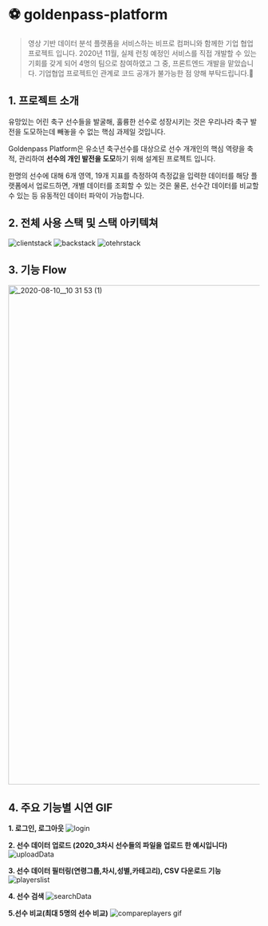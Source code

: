 # ⚽ goldenpass-platform

> 영상 기반 데이터 분석 플랫폼을 서비스하는 비프로 컴퍼니와 함께한 기업 협업 프로젝트 입니다. 2020년 11월, 실제 런칭 예정인 서비스를 직접 개발할 수 있는 기회를 갖게 되어 4명의 팀으로 참여하였고 그 중, 프론트엔드 개발을 맡았습니다.
기업협업 프로젝트인 관계로 코드 공개가 불가능한 점 양해 부탁드립니다.🤣

## 1. 프로젝트 소개
유망있는 어린 축구 선수들을 발굴해, 훌륭한 선수로 성장시키는 것은 우리나라 축구 발전을 도모하는데 빼놓을 수 없는 핵심 과제일 것입니다.

Goldenpass Platform은 유소년 축구선수를 대상으로 선수 개개인의 핵심 역량을 축적, 관리하여 **선수의 개인 발전을 도모**하기 위해 설계된 프로젝트 입니다.

한명의 선수에 대해 6개 영역, 19개 지표를 측정하여 측정값을 입력한 데이터를 해당 플랫폼에서 업로드하면, 개별 데이터를 조회할 수 있는 것은 물론, 선수간 데이터를 비교할 수 있는 등 유동적인 데이터 파악이 가능합니다.

## 2. 전체 사용 스택 및 스택 아키텍쳐
![clientstack](https://user-images.githubusercontent.com/59456824/90146558-23a7a180-ddbc-11ea-8f1e-c6e560a2717e.png)
![backstack](https://user-images.githubusercontent.com/59456824/90146568-273b2880-ddbc-11ea-936d-765b828e41e2.png)
![otehrstack](https://user-images.githubusercontent.com/59456824/90146561-25716500-ddbc-11ea-9f8d-e32ad1f8485b.png)


## 3. 기능 Flow 
<img width="1000" alt="_2020-08-10__10 31 53 (1)" src="https://user-images.githubusercontent.com/59456824/90146986-aaf51500-ddbc-11ea-9126-2629998a0811.png">


## 4. 주요 기능별 시연 GIF
**1. 로그인, 로그아웃**
![login](https://user-images.githubusercontent.com/59456824/90150068-345a1680-ddc0-11ea-9297-9843d535c51a.gif)

**2. 선수 데이터 업로드 (2020_3차시 선수들의 파일을 업로드 한 예시입니다)**
![uploadData](https://user-images.githubusercontent.com/59456824/90150091-3c19bb00-ddc0-11ea-8f11-90f2890f2bad.gif)

**3. 선수 데이터 필터링(연령그룹,차시,성별,카테고리), CSV 다운로드 기능** 
![playerslist](https://user-images.githubusercontent.com/59456824/90151084-51431980-ddc1-11ea-8272-3edb84f04a06.gif)

**4. 선수 검색**
![searchData](https://user-images.githubusercontent.com/59456824/90150123-476ce680-ddc0-11ea-8eb3-bd0034664603.gif)

**5.선수 비교(최대 5명의 선수 비교)**
![compareplayers gif](https://user-images.githubusercontent.com/59456824/90148099-ed6b2180-ddbd-11ea-86ba-a2841fa27ab3.gif)
